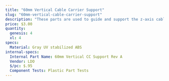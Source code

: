 ```yaml
---
title: "60mm Vertical Cable Carrier Support"
slug: "60mm-vertical-cable-carrier-support"
description: "These parts are used to guide and support the z-axis cable carrier. The gusset also functions as an area for the z-axis motor's cables to be routed through."
price: $3.00
quantity:
  genesis: 4
  xl: 4
specs:
  Material: Gray UV stabilized ABS
internal-specs:
  Internal Part Name: 60mm Vertical CC Support Rev A
  Vendor: LDO
  $/pc: $.95
  Component Tests: Plastic Part Tests
---
```

